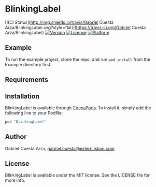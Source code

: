 # BlinkingLabel

[![CI Status](http://img.shields.io/travis/Gabriel Cuesta Arza/BlinkingLabel.svg?style=flat)](https://travis-ci.org/Gabriel Cuesta Arza/BlinkingLabel)
[![Version](https://img.shields.io/cocoapods/v/BlinkingLabel.svg?style=flat)](http://cocoapods.org/pods/BlinkingLabel)
[![License](https://img.shields.io/cocoapods/l/BlinkingLabel.svg?style=flat)](http://cocoapods.org/pods/BlinkingLabel)
[![Platform](https://img.shields.io/cocoapods/p/BlinkingLabel.svg?style=flat)](http://cocoapods.org/pods/BlinkingLabel)

## Example

To run the example project, clone the repo, and run `pod install` from the Example directory first.

## Requirements

## Installation

BlinkingLabel is available through [CocoaPods](http://cocoapods.org). To install
it, simply add the following line to your Podfile:

```ruby
pod "BlinkingLabel"
```

## Author

Gabriel Cuesta Arza, gabriel.cuesta@extern.isban.com

## License

BlinkingLabel is available under the MIT license. See the LICENSE file for more info.

